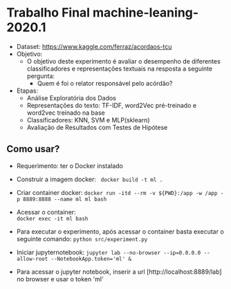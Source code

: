 # Trabalho Final machine-leaning-2020.1

* Dataset: https://www.kaggle.com/ferraz/acordaos-tcu
* Objetivo:
    * O objetivo deste experimento é avaliar o desempenho de diferentes classificadores e representações textuais na resposta a seguinte pergunta:
        * Quem é foi o relator responsável pelo acórdão?
* Etapas:
    * Análise Exploratória dos Dados
    * Representações do texto: TF-IDF, word2Vec pré-treinado e word2vec treinado na base
    * Classificadores: KNN, SVM e MLP(sklearn)
    * Avaliação de Resultados com Testes de Hipótese

## Como usar?

* Requerimento: ter o Docker instalado

* Construir a imagem docker: 
` docker build -t ml .`

* Criar container docker: 
` docker run -itd --rm -v ${PWD}:/app -w /app -p 8889:8888 --name ml ml bash `

* Acessar o container:  
`docker exec -it ml bash`

* Para executar o experimento, após acessar o container basta executar o seguinte comando:
`python src/experiment.py`

* Iniciar jupyternotebook: 
`jupyter lab --no-browser --ip=0.0.0.0 --allow-root --NotebookApp.token='ml' &`

* Para acessar o jupyter notebook, inserir a url [http://localhost:8889/lab] no browser e usar o token 'ml'
